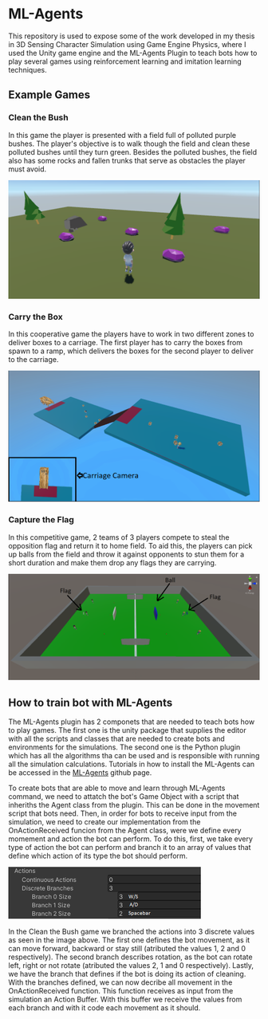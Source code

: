 # ML-Agents

This repository is used to expose some of the work developed in my thesis in 3D Sensing Character Simulation using Game Engine Physics, where I used the Unity game engine and the ML-Agents Plugin to teach bots how to play several games using reinforcement learning and imitation learning techniques.

## Example Games

### Clean the Bush

In this game the player is presented with a field full of polluted purple bushes. The player's objective is to walk though the field and clean these polluted bushes until they turn green. Besides the polluted bushes, the field also has some rocks and fallen trunks that serve as obstacles the player must avoid.

![CTB](/cleanthebush.PNG)

### Carry the Box

In this cooperative game the players have to work in two different zones to deliver boxes to a carriage. The first player has to carry the boxes from spawn to a ramp, which delivers the boxes for the second player to deliver to the carriage.

![CTBx](/carrythebox.PNG)

### Capture the Flag

In this competitive game, 2 teams of 3 players compete to steal the opposition flag and return it to home field. To aid this, the players can pick up balls from the field and throw it against opponents to stun them for a short duration and make them drop any flags they are carrying.

![CTF](/capturetheflag.PNG)

## How to train bot with ML-Agents

The ML-Agents plugin has 2 componets that are needed to teach bots how to play games. The first one is the unity package that supplies the editor with all the scripts and classes that are needed to create bots and environments for the simulations. The second one is the Python plugin which has all the algorithms tha can be used and is responsible with running all the simulation calculations. Tutorials in how to install the ML-Agents can be accessed in the [ML-Agents](https://github.com/miyamotok0105/unity-ml-agents/tree/master/docs) github page.

To create bots that are able to move and learn through ML-Agents command, we need to attatch the bot's Game Object with a script that inheriths the Agent class from the plugin. This can be done in the movement script that bots need. Then, in order for bots to receive input from the simulation, we need to create our implementation from the OnActionReceived funcion from the Agent class, were we define every momement and action the bot can perform. To do this, first, we take every type of action the bot can perform and branch it to an array of values that define which action of its type the bot should perform. 

![ActionBranches](ActionBranches.PNG)

In the Clean the Bush game we branched the actions into 3 discrete values as seen in the image above. The first one defines the bot movement, as it can move forward, backward or stay still (atributed the values 1, 2 and 0 respectively). The second branch describes rotation, as the bot can rotate left, right or not rotate (atributed the values 2, 1 and 0 respectively). Lastly, we have the branch that defines if the bot is doing its action of cleaning. With the branches defined, we can now decribe all movement in the OnActionReceived function. This function receives as input from the simulation an Action Buffer. With this buffer we receive the values from each branch and with it code each movement as it should.
